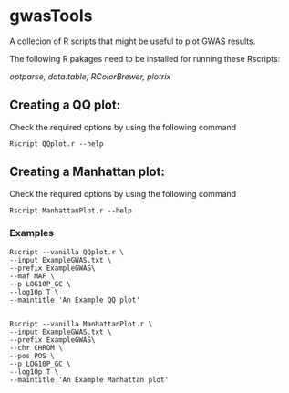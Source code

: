 # gwasTools

A collecion of R scripts that might be useful to plot GWAS results.

The following R pakages need to be installed for running these Rscripts:

*optparse, data.table, RColorBrewer, plotrix*


## Creating a QQ plot:

Check the required options by using the following command

    Rscript QQplot.r --help


## Creating a Manhattan plot:

Check the required options by using the following command

    Rscript ManhattanPlot.r --help
        
### Examples

    Rscript --vanilla QQplot.r \
    --input ExampleGWAS.txt \
    --prefix ExampleGWAS\
    --maf MAF \
    --p LOG10P_GC \
    --log10p T \
    --maintitle 'An Example QQ plot'


    Rscript --vanilla ManhattanPlot.r \
    --input ExampleGWAS.txt \
    --prefix ExampleGWAS\
    --chr CHROM \
    --pos POS \
    --p LOG10P_GC \
    --log10p T \
    --maintitle 'An Example Manhattan plot'
 
